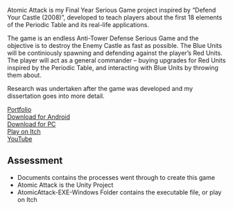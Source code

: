 Atomic Attack is my Final Year Serious Game project inspired by “Defend Your Castle (2008)”, developed to teach players about the first 18 elements of the Periodic Table and its real-life applications.

The game is an endless Anti-Tower Defense Serious Game and the objective is to destroy the Enemy Castle as fast as possible. The Blue Units will be continiously spawning and defending against the player’s Red Units. The player will act as a general commander – buying upgrades for Red Units inspired by the Periodic Table, and interacting with Blue Units by throwing them about.

Research was undertaken after the game was developed and my dissertation goes into more detail.

[Portfolio](https://yuchingho.com/)\
[Download for Android](https://play.google.com/store/apps/details?id=com.yuchingho.atomic_attack)\
[Download for PC](https://yuchingho.itch.io/atomic-attack)\
[Play on Itch](https://yuchingho.itch.io/atomic-attack-web)\
[YouTube](https://youtu.be/A2t76M7-ylU)

## Assessment
- Documents contains the processes went through to create this game
- Atomic Attack is the Unity Project
- AtomicAttack-EXE-Windows Folder contains the executable file, or play on Itch